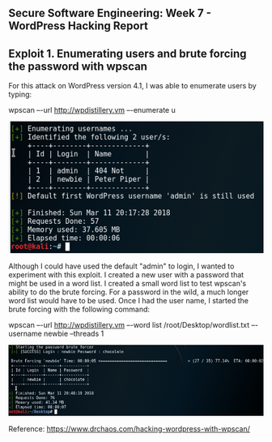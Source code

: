 ## Secure Software Engineering: Week 7 - WordPress Hacking Report

## Exploit 1. Enumerating users and brute forcing the password with wpscan

For this attack on WordPress version 4.1, I was able to enumerate users by typing:

wpscan –-url http://wpdistillery.vm –-enumerate u

![alt text][logo1]

[logo1]: https://github.com/ke301/facebookhacking/blob/Week-7/enumerateusernames.PNG

Although I could have used the default "admin" to login, I wanted to experiment with this exploit. I created a new user with a password that might be used in a word list. I created a small word list to test wpscan's ability to do the brute forcing. For a password in the wild, a much longer word list would have to be used. Once I had the user name, I started the brute forcing with the following command:

wpscan –-url http://wpdistillery.vm –-word list /root/Desktop/wordlist.txt –-username newbie –threads 1

![alt text][logo2]

[logo2]: https://github.com/ke301/facebookhacking/blob/Week-7/bruteforce.PNG

Reference: https://www.drchaos.com/hacking-wordpress-with-wpscan/

